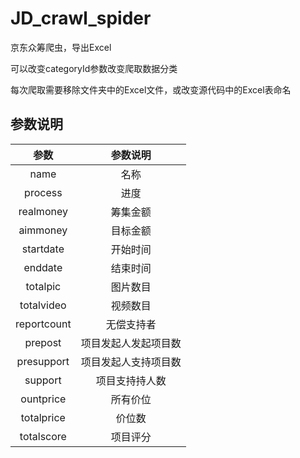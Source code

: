 <!--
 * @Author: XKC
 * @Date: 2021-07-05 00:01:44
 * @LastEditTime: 2021-07-05 11:16:34
 * @LastEditors: XKC
 * @Description: 
 * @FilePath: \JD_crawl_spider\README.md
-->
# JD_crawl_spider
京东众筹爬虫，导出Excel

可以改变categoryId参数改变爬取数据分类

每次爬取需要移除文件夹中的Excel文件，或改变源代码中的Excel表命名

## 参数说明

参数|参数说明
:---:|:---:
name|名称
process|进度
realmoney|筹集金额
aimmoney|目标金额
startdate|开始时间
enddate|结束时间
totalpic|图片数目
totalvideo|视频数目
reportcount|无偿支持者
prepost|项目发起人发起项目数
presupport|项目发起人支持项目数
support|项目支持持人数
ountprice|所有价位
totalprice|价位数
totalscore|项目评分